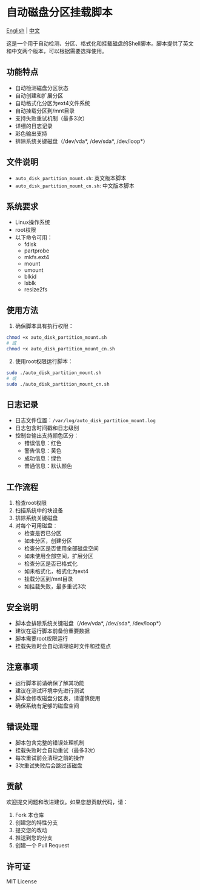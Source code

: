# 自动磁盘分区挂载脚本

[English](README.md) | [中文](README_CN.md)

这是一个用于自动检测、分区、格式化和挂载磁盘的Shell脚本。脚本提供了英文和中文两个版本，可以根据需要选择使用。

## 功能特点

- 自动检测磁盘分区状态
- 自动创建和扩展分区
- 自动格式化分区为ext4文件系统
- 自动挂载分区到/mnt目录
- 支持失败重试机制（最多3次）
- 详细的日志记录
- 彩色输出支持
- 排除系统关键磁盘（/dev/vda*, /dev/sda*, /dev/loop*）

## 文件说明

- `auto_disk_partition_mount.sh`: 英文版本脚本
- `auto_disk_partition_mount_cn.sh`: 中文版本脚本

## 系统要求

- Linux操作系统
- root权限
- 以下命令可用：
  - fdisk
  - partprobe
  - mkfs.ext4
  - mount
  - umount
  - blkid
  - lsblk
  - resize2fs

## 使用方法

1. 确保脚本具有执行权限：
```bash
chmod +x auto_disk_partition_mount.sh
# 或
chmod +x auto_disk_partition_mount_cn.sh
```

2. 使用root权限运行脚本：
```bash
sudo ./auto_disk_partition_mount.sh
# 或
sudo ./auto_disk_partition_mount_cn.sh
```


## 日志记录

- 日志文件位置：`/var/log/auto_disk_partition_mount.log`
- 日志包含时间戳和日志级别
- 控制台输出支持颜色区分：
  - 错误信息：红色
  - 警告信息：黄色
  - 成功信息：绿色
  - 普通信息：默认颜色

## 工作流程

1. 检查root权限
2. 扫描系统中的块设备
3. 排除系统关键磁盘
4. 对每个可用磁盘：
   - 检查是否已分区
   - 如未分区，创建分区
   - 检查分区是否使用全部磁盘空间
   - 如未使用全部空间，扩展分区
   - 检查分区是否已格式化
   - 如未格式化，格式化为ext4
   - 挂载分区到/mnt目录
   - 如挂载失败，最多重试3次

## 安全说明

- 脚本会排除系统关键磁盘（/dev/vda*, /dev/sda*, /dev/loop*）
- 建议在运行脚本前备份重要数据
- 脚本需要root权限运行
- 挂载失败时会自动清理临时文件和挂载点

## 注意事项

- 运行脚本前请确保了解其功能
- 建议在测试环境中先进行测试
- 脚本会修改磁盘分区表，请谨慎使用
- 确保系统有足够的磁盘空间

## 错误处理

- 脚本包含完整的错误处理机制
- 挂载失败时会自动重试（最多3次）
- 每次重试前会清理之前的操作
- 3次重试失败后会跳过该磁盘

## 贡献

欢迎提交问题和改进建议。如果您想贡献代码，请：

1. Fork 本仓库
2. 创建您的特性分支
3. 提交您的改动
4. 推送到您的分支
5. 创建一个 Pull Request

## 许可证

MIT License 
